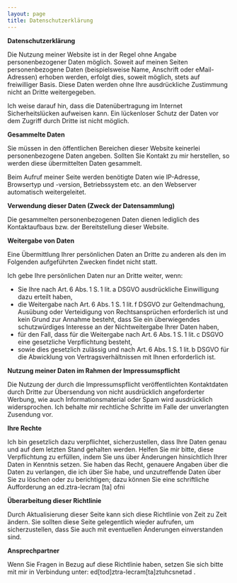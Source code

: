 ```yaml
---
layout: page
title: Datenschutzerklärung
---
```


**Datenschutzerklärung**

Die Nutzung meiner Website ist in der Regel ohne Angabe personenbezogener Daten möglich. Soweit auf meinen Seiten personenbezogene Daten (beispielsweise Name, Anschrift oder eMail-Adressen) erhoben werden, erfolgt dies, soweit möglich, stets auf freiwilliger Basis. Diese Daten werden ohne Ihre ausdrückliche Zustimmung nicht an Dritte weitergegeben.

Ich weise darauf hin, dass die Datenübertragung im Internet Sicherheitslücken aufweisen kann. Ein lückenloser Schutz der Daten vor dem Zugriff durch Dritte ist nicht möglich.


**Gesammelte Daten**

Sie müssen in den öffentlichen Bereichen dieser Website keinerlei personenbezogene Daten angeben. Sollten Sie Kontakt zu mir herstellen, so werden diese übermittelten Daten gesammelt.

Beim Aufruf meiner Seite werden benötigte Daten wie IP-Adresse, Browsertyp und -version, Betriebssystem etc. an den Webserver automatisch weitergeleitet.


**Verwendung dieser Daten (Zweck der Datensammlung)**

Die gesammelten personenbezogenen Daten dienen lediglich des Kontaktaufbaus bzw. der Bereitstellung dieser Website.


**Weitergabe von Daten**

Eine Übermittlung Ihrer persönlichen Daten an Dritte zu anderen als den im Folgenden aufgeführten Zwecken findet nicht statt.

Ich gebe Ihre persönlichen Daten nur an Dritte weiter, wenn:

* Sie Ihre nach Art. 6 Abs. 1 S. 1 lit. a DSGVO ausdrückliche Einwilligung dazu erteilt haben,
* die Weitergabe nach Art. 6 Abs. 1 S. 1 lit. f DSGVO zur Geltendmachung, Ausübung oder Verteidigung von Rechtsansprüchen erforderlich ist und kein Grund zur Annahme besteht, dass Sie ein überwiegendes schutzwürdiges Interesse an der Nichtweitergabe Ihrer Daten haben,
* für den Fall, dass für die Weitergabe nach Art. 6 Abs. 1 S. 1 lit. c DSGVO eine gesetzliche Verpflichtung besteht,
* sowie dies gesetzlich zulässig und nach Art. 6 Abs. 1 S. 1 lit. b DSGVO für die Abwicklung von Vertragsverhältnissen mit Ihnen erforderlich ist.


**Nutzung meiner Daten im Rahmen der Impressumspflicht**

Die Nutzung der durch die Impressumspflicht veröffentlichten Kontaktdaten durch Dritte zur Übersendung von nicht ausdrücklich angeforderter Werbung, wie auch Informationsmaterial oder Spam wird ausdrücklich widersprochen. Ich behalte mir rechtliche Schritte im Falle der unverlangten Zusendung vor.


**Ihre Rechte**

Ich bin gesetzlich dazu verpflichtet, sicherzustellen, dass Ihre Daten genau und auf dem letzten Stand gehalten werden. Helfen Sie mir bitte, diese Verpflichtung zu erfüllen, indem Sie uns über Änderungen hinsichtlich Ihrer Daten in Kenntnis setzen. Sie haben das Recht, genauere Angaben über die Daten zu verlangen, die ich über Sie habe, und unzutreffende Daten über Sie zu löschen oder zu berichtigen; dazu können Sie eine schriftliche Aufforderung an <span class="bot">ed.ztra-lecram [ta] ofni </span>


**Überarbeitung dieser Richtlinie**

Durch Aktualisierung dieser Seite kann sich diese Richtlinie von Zeit zu Zeit ändern. Sie sollten diese Seite gelegentlich wieder aufrufen, um sicherzustellen, dass Sie auch mit eventuellen Änderungen einverstanden sind.


**Ansprechpartner**

Wenn Sie Fragen in Bezug auf diese Richtlinie haben, setzen Sie sich bitte mit mir in Verbindung unter: <span class="bot">ed[tod]ztra-lecram[ta]ztuhcsnetad</span> .
